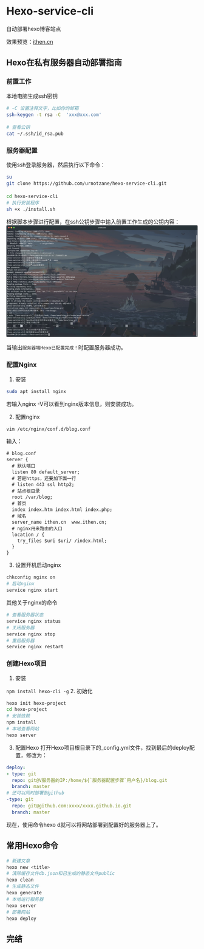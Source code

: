 # Hexo-service-cli
自动部署hexo博客站点

效果预览：[ithen.cn](https://ithen.cn)

## Hexo在私有服务器自动部署指南
### 前置工作
本地电脑生成ssh密钥
```bash
# -C 设置注释文字，比如你的邮箱
ssh-keygen -t rsa -C  'xxx@xxx.com'

# 查看公钥
cat ~/.ssh/id_rsa.pub
```
### 服务器配置
使用ssh登录服务器，然后执行以下命令：
```bash
su
git clone https://github.com/urnotzane/hexo-service-cli.git

cd hexo-service-cli
# 执行安装程序
sh +x ./install.sh
```
根据脚本步骤进行配置，在ssh公钥步骤中输入前置工作生成的公钥内容：
![hexo-service-cli.png](./assets/hexo-service-cli.png)

当输出`服务器端Hexo已配置完成！`时配置服务器成功。

### 配置Nginx
1. 安装

```bash
sudo apt install nginx
```
若输入nginx -V可以看到nginx版本信息，则安装成功。

2. 配置nginx

```bash
vim /etc/nginx/conf.d/blog.conf
```
输入：
```config
# blog.conf
server {
  # 默认端口
  listen 80 default_server;
  # 若是https，还要加下面一行
  # listen 443 ssl http2;
  # 站点根目录
  root /var/blog;
  # 首页
  index index.htm index.html index.php;
  # 域名
  server_name ithen.cn  www.ithen.cn;
  # nginx用来路由的入口
  location / {
    try_files $uri $uri/ /index.html;
  }
}
```
3. 设置开机启动nginx

```bash
chkconfig nginx on
# 启动nginx
service nginx start
```
其他关于nginx的命令

```bash
# 查看服务器状态
service nginx status
# 关闭服务器
service nginx stop
# 重启服务器
service nginx restart
```

### 创建Hexo项目
1. 安装

```npm install hexo-cli -g```
2. 初始化

```bash
hexo init hexo-project
cd hexo-project
# 安装依赖
npm install
# 本地查看网站
hexo server
```
3. 配置Hexo
打开Hexo项目根目录下的_config.yml文件，找到最后的deploy配置，修改为：
```yaml
deploy:
- type: git
  repo: git@V服务器的IP:/home/${`服务器配置步骤`用户名}/blog.git
  branch: master
# 还可以同时部署到github
-type: git
  repo: git@github.com:xxxx/xxxx.github.io.git
  branch: master  
```
现在，使用命令hexo d就可以将网站部署到配置好的服务器上了。

## 常用Hexo命令
```bash
# 新建文章
hexo new <title>
# 清除缓存文件db.json和已生成的静态文件public
hexo clean
# 生成静态文件
hexo generate
# 本地运行服务器
hexo server
# 部署网站
hexo deploy
```

## 完结